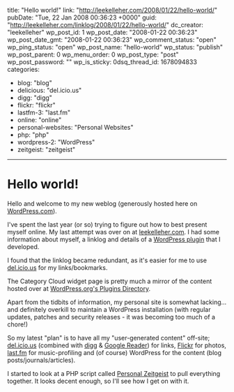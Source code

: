 title: "Hello world!"
link: "http://leekelleher.com/2008/01/22/hello-world/"
pubDate: "Tue, 22 Jan 2008 00:36:23 +0000"
guid: "http://leekelleher.com/linklog/2008/01/22/hello-world/"
dc_creator: "leekelleher"
wp_post_id: 1
wp_post_date: "2008-01-22 00:36:23"
wp_post_date_gmt: "2008-01-22 00:36:23"
wp_comment_status: "open"
wp_ping_status: "open"
wp_post_name: "hello-world"
wp_status: "publish"
wp_post_parent: 0
wp_menu_order: 0
wp_post_type: "post"
wp_post_password: ""
wp_is_sticky: 0dsq_thread_id: 1678094833
categories:
  - blog: "blog"
  - delicious: "del.icio.us"
  - digg: "digg"
  - flickr: "flickr"
  - lastfm-3: "last.fm"
  - online: "online"
  - personal-websites: "Personal Websites"
  - php: "php"
  - wordpress-2: "WordPress"
  - zeitgeist: "zeitgeist"

---

# Hello world!

Hello and welcome to my new weblog (generously hosted here on <a href="http://wordpress.com/">WordPress.com</a>).

I've spent the last year (or so) trying to figure out how to best present myself online.  My last attempt was over on at <a href="http://leekelleher.com/">leekelleher.com</a>.  I had some information about myself, a linklog and details of a <a href="http://leekelleher.com/wordpress/plugins/category-cloud-widget/">WordPress plugin</a> that I developed.

I found that the linklog became redundant,  as it's easier for me to use <a href="http://del.icio.us/vertino/">del.icio.us</a> for my links/bookmarks.

The Category Cloud widget page is pretty much a mirror of the content hosted over at <a href="http://wordpress.org/extend/plugins/widget-category-cloud/">WordPress.org's Plugins Directory</a>.

Apart from the tidbits of information, my personal site is somewhat lacking... and definitely overkill to maintain a WordPress installation (with regular updates, patches and security releases - it was becoming too much of a chore!)

So my latest "plan" is to have all my "user-generated content" off-site; <a href="http://del.icio.us/vertino">del.icio.us</a> (combined with <a href="http://www.digg.com/users/vertino">digg</a> &amp; <a href="http://www.google.com/reader/shared/08322762871648052302">Google Reader</a>) for links, <a href="http://www.flickr.com/photos/leekelleher/">Flickr</a> for photos, <a href="http://www.last.fm/user/vertino/">last.fm</a> for music-profiling and (of course) WordPress for the content (blog posts/journals/articles).

I started to look at a PHP script called <a href="http://www.creativesynthesis.net/blog/projects/personal-zeitgeist/">Personal Zeitgeist</a> to pull everything together.  It looks decent enough, so I'll see how I get on with it.
